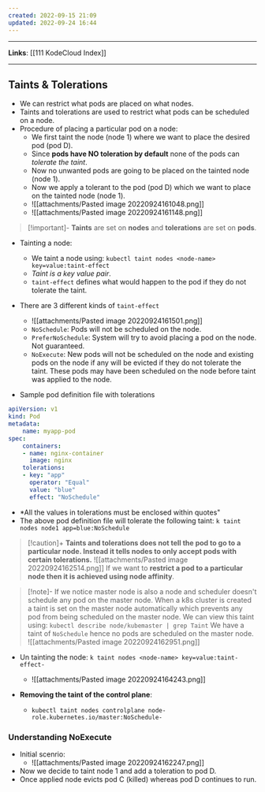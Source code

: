 ```yaml
---
created: 2022-09-15 21:09
updated: 2022-09-24 16:44
---
```

---
**Links**: [[111 KodeCloud Index]]

---
## Taints & Tolerations
- We can restrict what pods are placed on what nodes.
- Taints and tolerations are used to restrict what pods can be scheduled on a node.
- Procedure of placing a particular pod on a node:
	- We first taint the node (node 1) where we want to place the desired pod (pod D).
	- Since **pods have NO toleration by default** none of the pods can *tolerate the taint*. 
	- Now no unwanted pods are going to be placed on the tainted node (node 1).
	- Now we apply a tolerant to the pod (pod D) which we want to place on the tainted node (node 1).
	- ![[attachments/Pasted image 20220924161048.png]]
	- ![[attachments/Pasted image 20220924161148.png]]

> [!important]- **Taints** are set on **nodes** and **tolerations** are set on **pods**.

- Tainting a node:
	- We taint a node using: `kubectl taint nodes <node-name> key=value:taint-effect`
	- *Taint is a key value pair*.
	- `taint-effect` defines what would happen to the pod if they do not tolerate the taint.
- There are 3 different kinds of `taint-effect`
	- ![[attachments/Pasted image 20220924161501.png]]
	- `NoSchedule`: Pods will not be scheduled on the node.
	- `PreferNoSchedule`: System will try to avoid placing a pod on the node. Not guaranteed.
	- `NoExecute`: New pods will not be scheduled on the node and existing pods on the node if any will be evicted if they do not tolerate the taint. These pods may have been scheduled on the node before taint was applied to the node.

- Sample pod definition file with tolerations
```yaml
apiVersion: v1
kind: Pod
metadata:
	name: myapp-pod
spec:
	containers:
	- name: nginx-container
	  image: nginx
	tolerations:
	- key: "app"
	  operator: "Equal"
	  value: "blue"
	  effect: "NoSchedule"
```

- *All the values in tolerations must be enclosed within quotes"
- The above pod definition file will tolerate the following taint: `k taint nodes node1 app=blue:NoSchedule`

> [!caution]+ **Taints and tolerations does not tell the pod to go to a particular node. Instead it tells nodes to only accept pods with certain tolerations.**
> ![[attachments/Pasted image 20220924162514.png]]
> If we want to **restrict a pod to a particular node then it is achieved using node affinity**.

> [!note]- If we notice master node is also a node and scheduler doesn't schedule any pod on the master node.
> When a k8s cluster is created a taint is set on the master node automatically which prevents any pod from being scheduled on the master node.
> We can view this taint using: `kubectl describe node/kubemaster | grep Taint`
> We have a taint of `NoSchedule` hence no pods are scheduled on the master node.
> ![[attachments/Pasted image 20220924162951.png]]

- Un tainting the node: `k taint nodes <node-name> key=value:taint-effect-`
	- ![[attachments/Pasted image 20220924164243.png]]

- **Removing the taint of the control plane**:
	- `kubectl taint nodes controlplane node- role.kubernetes.io/master:NoSchedule-`
	
### Understanding NoExecute
- Initial scenrio:
	- ![[attachments/Pasted image 20220924162247.png]]
- Now we decide to taint node 1 and add a toleration to pod D.
- Once applied node evicts pod C (killed) whereas pod D continues to run.